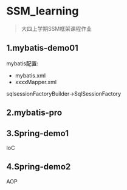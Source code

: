 # SSM_learning
>大四上学期SSM框架课程作业
## 1.mybatis-demo01
mybatis配置:
- mybatis.xml
- xxxxMapper.xml

sqlsessionFactoryBuilder->SqlSessionFactory
## 2.mybatis-pro

## 3.Spring-demo1
IoC
## 4.Spring-demo2
AOP